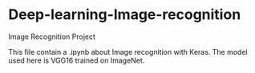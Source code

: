 # Deep-learning-Image-recognition
Image Recognition Project


This file contain a .ipynb about Image recognition with Keras. The model used here is VGG16 trained on ImageNet.
